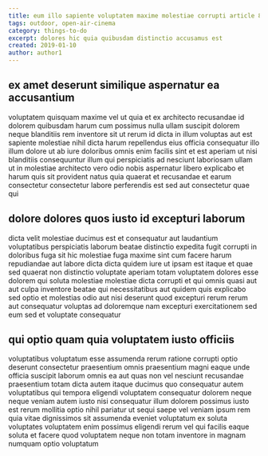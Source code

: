 ```yaml
---
title: eum illo sapiente voluptatem maxime molestiae corrupti article 8765
tags: outdoor, open-air-cinema
category: things-to-do
excerpt: dolores hic quia quibusdam distinctio accusamus est
created: 2019-01-10
author: author1
---
```


## ex amet deserunt similique aspernatur ea accusantium

voluptatem quisquam maxime vel ut quia et ex architecto recusandae id dolorem quibusdam harum cum possimus nulla ullam suscipit dolorem neque blanditiis rem inventore sit ut rerum id dicta in illum voluptas aut est sapiente molestiae nihil dicta harum repellendus eius officia consequatur illo illum dolore ut ab iure doloribus omnis enim facilis sint et est aperiam ut nisi blanditiis consequuntur illum qui perspiciatis ad nesciunt laboriosam ullam ut in molestiae architecto vero odio nobis aspernatur libero explicabo et harum quis sit provident natus quia quaerat et recusandae et earum consectetur consectetur labore perferendis est sed aut consectetur quae qui

## dolore dolores quos iusto id excepturi laborum

dicta velit molestiae ducimus est et consequatur aut laudantium voluptatibus perspiciatis laborum beatae distinctio expedita fugit corrupti in doloribus fuga sit hic molestiae fuga maxime sint cum facere harum repudiandae aut labore dicta dicta quidem iure ut ipsam est itaque et quae sed quaerat non distinctio voluptate aperiam totam voluptatem dolores esse dolorem qui soluta molestiae molestiae dicta corrupti et qui omnis quasi aut aut culpa inventore beatae qui necessitatibus aut quidem quis explicabo sed optio et molestias odio aut nisi deserunt quod excepturi rerum rerum aut consequatur voluptas ad doloremque nam excepturi exercitationem sed eum sed et voluptate consequatur

## qui optio quam quia voluptatem iusto officiis

voluptatibus voluptatum esse assumenda rerum ratione corrupti optio deserunt consectetur praesentium omnis praesentium magni eaque unde officia suscipit laborum omnis ea aut quas non vel nesciunt recusandae praesentium totam dicta autem itaque ducimus quo consequatur autem voluptatibus qui tempora eligendi voluptatem consequatur dolorem neque neque veniam autem iusto nisi consequatur illum dolorem possimus iusto est rerum mollitia optio nihil pariatur ut sequi saepe vel veniam ipsum rem quia vitae dignissimos sit assumenda eveniet voluptatum ex soluta voluptates voluptatem enim possimus eligendi rerum vel qui facilis eaque soluta et facere quod voluptatem neque non totam inventore in magnam numquam optio voluptatum
